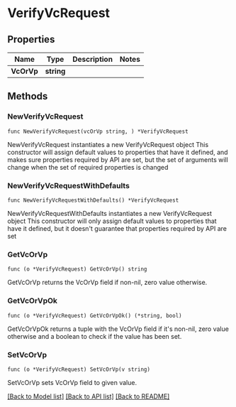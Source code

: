# VerifyVcRequest

## Properties

Name | Type | Description | Notes
------------ | ------------- | ------------- | -------------
**VcOrVp** | **string** |  | 

## Methods

### NewVerifyVcRequest

`func NewVerifyVcRequest(vcOrVp string, ) *VerifyVcRequest`

NewVerifyVcRequest instantiates a new VerifyVcRequest object
This constructor will assign default values to properties that have it defined,
and makes sure properties required by API are set, but the set of arguments
will change when the set of required properties is changed

### NewVerifyVcRequestWithDefaults

`func NewVerifyVcRequestWithDefaults() *VerifyVcRequest`

NewVerifyVcRequestWithDefaults instantiates a new VerifyVcRequest object
This constructor will only assign default values to properties that have it defined,
but it doesn't guarantee that properties required by API are set

### GetVcOrVp

`func (o *VerifyVcRequest) GetVcOrVp() string`

GetVcOrVp returns the VcOrVp field if non-nil, zero value otherwise.

### GetVcOrVpOk

`func (o *VerifyVcRequest) GetVcOrVpOk() (*string, bool)`

GetVcOrVpOk returns a tuple with the VcOrVp field if it's non-nil, zero value otherwise
and a boolean to check if the value has been set.

### SetVcOrVp

`func (o *VerifyVcRequest) SetVcOrVp(v string)`

SetVcOrVp sets VcOrVp field to given value.



[[Back to Model list]](../README.md#documentation-for-models) [[Back to API list]](../README.md#documentation-for-api-endpoints) [[Back to README]](../README.md)


